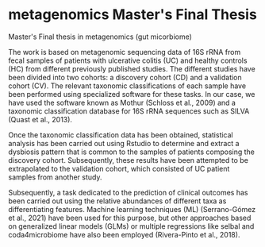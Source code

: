 # metagenomics Master's Final Thesis
Master's Final thesis in metagenomics (gut micorbiome)

The work is based on metagenomic sequencing data of 16S rRNA from fecal samples of patients with ulcerative colitis (UC) and healthy controls (HC) from different previously published studies. The different studies have been divided into two cohorts: a discovery cohort (CD) and a validation cohort (CV). The relevant taxonomic classifications of each sample have been performed using specialized software for these tasks. In our case, we have used the software known as Mothur (Schloss et al., 2009) and a taxonomic classification database for 16S rRNA sequences such as SILVA (Quast et al., 2013).

Once the taxonomic classification data has been obtained, statistical analysis has been carried out using Rstudio to determine and extract a dysbiosis pattern that is common to the samples of patients composing the discovery cohort. Subsequently, these results have been attempted to be extrapolated to the validation cohort, which consisted of UC patient samples from another study.

Subsequently, a task dedicated to the prediction of clinical outcomes has been carried out using the relative abundances of different taxa as differentiating features. Machine learning techniques (ML) (Serrano-Gómez et al., 2021) have been used for this purpose, but other approaches based on generalized linear models (GLMs) or multiple regressions like selbal and coda4microbiome have also been employed (Rivera-Pinto et al., 2018).

